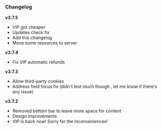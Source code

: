 ### Changelog

**v3.7.5**
- VIP got cheaper
- Updates check fix
- Add this changelog
- Move some resources to server

**v3.7.4**
- Fix VIP automatic refunds 
  
**v3.7.3**
- Allow third-party cookies
- Address field focus fix (didn't test much though , let me know if there's any issue)
  
**v3.7.2**
- Removed bottom bar to leave more space for content
- Design improvements
- VIP is back now! Sorry for the inconveniences!

